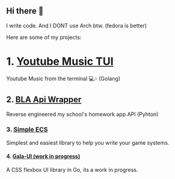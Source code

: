 ## Hi there 👋

I write code. And I DONT use Arch btw. (fedora is better)

Here are some of my projects: 
# 1. [Youtube Music TUI](https://github.com/BrownNPC/Youtube-Music-TUI)
Youtube Music from the terminal 💻🎶 (Golang)
## 2. [BLA Api Wrapper](https://github.com/BrownNPC/BLA-Api-Wrapper)
Reverse engineered my school's homework app API (Pyhton)
### 3. [Simple ECS](https://github.com/BrownNPC/simple-ecs)
Simplest and easiest library to help you write your game systems.
#### 4. [Gala-UI (work in progress)]()
A CSS flexbox UI library in Go, its a work in progress.
